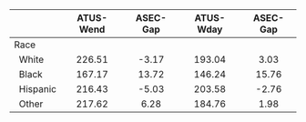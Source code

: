 
|                      |    ATUS-Wend |     ASEC-Gap |    ATUS-Wday |     ASEC-Gap |
| -------------------- | :----------: | :----------: | :----------: | :----------: |
| Race                 |              |              |              |              |
| &nbsp;&nbsp;White    |       226.51 |        -3.17 |       193.04 |         3.03 |
| &nbsp;&nbsp;Black    |       167.17 |        13.72 |       146.24 |        15.76 |
| &nbsp;&nbsp;Hispanic |       216.43 |        -5.03 |       203.58 |        -2.76 |
| &nbsp;&nbsp;Other    |       217.62 |         6.28 |       184.76 |         1.98 |

